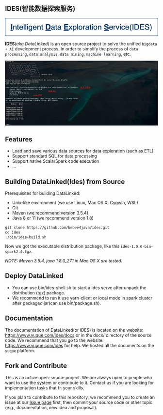 IDES(智能数据探索服务)
---
![](docs/imgs/ides.png)

**IDES**(*aka DataLinked*) is an open source project to solve the unified `bigdata + AI` development process. 
In order to simplify the process of `data processing`, `data analysis`, `data mining`, `machine learning`, etc.

![](docs/imgs/introduce.jpg)
## Features
* Load and save various data sources for data exploration (such as ETL)
* Support standard SQL for data processing
* Support native Scala/Spark code execution
* ...

## Building DataLinked(Ides) from Source
Prerequisites for building DataLinked:
- Unix-like environment (we use Linux, Mac OS X, Cygwin, WSL)
- Git
- Maven (we recommend version 3.5.4)
- Java 8 or 11 (we recommend version 1.8)

```shell
git clone https://github.com/bebee4java/ides.git
cd ides
./bin/ides-build.sh
```
Now we got the executable distribution package, like this `ides-1.0.0-bin-spark2.4.tgz`.

*NOTE: Maven 3.5.4, java 1.8.0_271 in Mac OS X are tested.*

## Deploy DataLinked
- You can use bin/ides-shell.sh to start a Ides serve after unpack the distribution (tgz) package. 
- We recommend to run it use yarn-client or local mode in spark cluster after packaged jar(can use bin/package.sh).

## Documentation
The documentation of DataLinked(or IDES) is located on the website: https://www.yuque.com/ides/docs or in the docs/ directory of the source code.
We recommend that you go to the website: https://www.yuque.com/ides for help. We hosted all the documents on the `yuque` platform.

## Fork and Contribute
This is an active open-source project. We are always open to people who want to use the system or contribute to it. 
Contact us if you are looking for implementation tasks that fit your skills.

If you plan to contribute to this repository, we recommend you to create an issue at our [Issue page](https://github.com/bebee4java/ides/issues) first, 
then commit your source code or other topic (e.g., documentation, new idea and proposal).